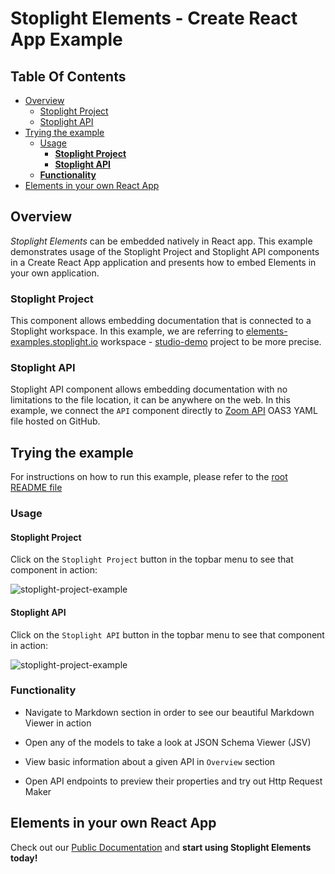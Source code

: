 # Stoplight Elements - Create React App Example

## Table Of Contents

- [Overview](#overview)
  - [Stoplight Project](#stoplight-project)
  - [Stoplight API](#stoplight-api)
- [Trying the example](#trying-the-example)
  - [Usage](#usage)
    - [**Stoplight Project**](#stoplight-project-1)
    - [**Stoplight API**](#stoplight-api-1)
  - [**Functionality**](#functionality)
- [Elements in your own React App](#elements-in-your-own-react-app)

## Overview

*Stoplight Elements* can be embedded natively in React app. This example demonstrates usage of the Stoplight Project and Stoplight API components in a Create React App application and presents how to embed Elements in your own application.

### Stoplight Project

This component allows embedding documentation that is connected to a Stoplight workspace. In this example, we are referring to [elements-examples.stoplight.io](https://elements-examples.stoplight.io) workspace - [studio-demo](https://elements-examples.stoplight.io/docs/studio-demo) project to be more precise.

### Stoplight API

Stoplight API component allows embedding documentation with no limitations to the file location, it can be anywhere on the web.
In this example, we connect the `API` component directly to [Zoom API](https://raw.githubusercontent.com/stoplightio/Public-APIs/master/reference/zoom/openapi.yaml) OAS3 YAML file hosted on GitHub.

## Trying the example

For instructions on how to run this example, please refer to the [root README file](../../README.md#-examples)

### Usage

#### **Stoplight Project**

Click on the `Stoplight Project` button in the topbar menu to see that component in action:

![stoplight-project-example](https://user-images.githubusercontent.com/58433203/92106502-c617db00-ede4-11ea-8331-34b65bd36391.png)

#### **Stoplight API**

Click on the `Stoplight API` button in the topbar menu to see that component in action:

![stoplight-project-example](https://user-images.githubusercontent.com/58433203/92106493-c31cea80-ede4-11ea-95fa-e786b6b00efa.png)

### **Functionality**

* Navigate to Markdown section in order to see our beautiful Markdown Viewer in action

* Open any of the models to take a look at JSON Schema Viewer (JSV)

* View basic information about a given API in `Overview` section

* Open API endpoints to preview their properties and try out Http Request Maker

## Elements in your own React App

Check out our [Public Documentation](https://meta.stoplight.io/docs/elements) and **start using Stoplight Elements today!**
